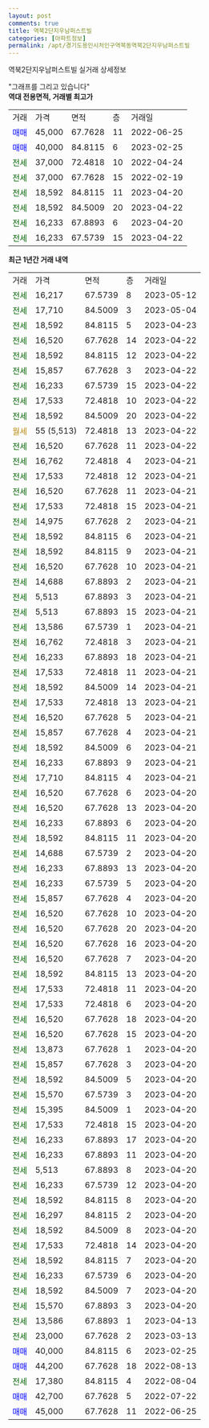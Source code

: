 ```yaml
---
layout: post
comments: true
title: 역북2단지우남퍼스트빌
categories: [아파트정보]
permalink: /apt/경기도용인시처인구역북동역북2단지우남퍼스트빌
---
```


역북2단지우남퍼스트빌 실거래 상세정보

<script type="text/javascript">
  google.charts.load('current', {'packages':['line', 'corechart']});
  google.charts.setOnLoadCallback(drawChart);

  function drawChart() {
    var data = new google.visualization.DataTable();
    data.addColumn('date', '거래일');
    data.addColumn('number', "매매");
    data.addColumn('number', "전세");
    data.addColumn('number', "전매");

    data.addRows([[new Date(Date.parse("2023-05-12")), null, 16217, null], [new Date(Date.parse("2023-05-04")), null, 17710, null], [new Date(Date.parse("2023-04-23")), null, 18592, null], [new Date(Date.parse("2023-04-22")), null, 16520, null], [new Date(Date.parse("2023-04-22")), null, 18592, null], [new Date(Date.parse("2023-04-22")), null, 15857, null], [new Date(Date.parse("2023-04-22")), null, 16233, null], [new Date(Date.parse("2023-04-22")), null, 17533, null], [new Date(Date.parse("2023-04-22")), null, 18592, null], [new Date(Date.parse("2023-04-22")), null, null, null], [new Date(Date.parse("2023-04-22")), null, 16520, null], [new Date(Date.parse("2023-04-21")), null, 16762, null], [new Date(Date.parse("2023-04-21")), null, 17533, null], [new Date(Date.parse("2023-04-21")), null, 16520, null], [new Date(Date.parse("2023-04-21")), null, 17533, null], [new Date(Date.parse("2023-04-21")), null, 14975, null], [new Date(Date.parse("2023-04-21")), null, 18592, null], [new Date(Date.parse("2023-04-21")), null, 18592, null], [new Date(Date.parse("2023-04-21")), null, 16520, null], [new Date(Date.parse("2023-04-21")), null, 14688, null], [new Date(Date.parse("2023-04-21")), null, 5513, null], [new Date(Date.parse("2023-04-21")), null, 5513, null], [new Date(Date.parse("2023-04-21")), null, 13586, null], [new Date(Date.parse("2023-04-21")), null, 16762, null], [new Date(Date.parse("2023-04-21")), null, 16233, null], [new Date(Date.parse("2023-04-21")), null, 17533, null], [new Date(Date.parse("2023-04-21")), null, 18592, null], [new Date(Date.parse("2023-04-21")), null, 17533, null], [new Date(Date.parse("2023-04-21")), null, 16520, null], [new Date(Date.parse("2023-04-21")), null, 15857, null], [new Date(Date.parse("2023-04-21")), null, 18592, null], [new Date(Date.parse("2023-04-21")), null, 16233, null], [new Date(Date.parse("2023-04-21")), null, 17710, null], [new Date(Date.parse("2023-04-20")), null, 16520, null], [new Date(Date.parse("2023-04-20")), null, 16520, null], [new Date(Date.parse("2023-04-20")), null, 16233, null], [new Date(Date.parse("2023-04-20")), null, 18592, null], [new Date(Date.parse("2023-04-20")), null, 14688, null], [new Date(Date.parse("2023-04-20")), null, 16233, null], [new Date(Date.parse("2023-04-20")), null, 16233, null], [new Date(Date.parse("2023-04-20")), null, 15857, null], [new Date(Date.parse("2023-04-20")), null, 16520, null], [new Date(Date.parse("2023-04-20")), null, 16520, null], [new Date(Date.parse("2023-04-20")), null, 16520, null], [new Date(Date.parse("2023-04-20")), null, 16520, null], [new Date(Date.parse("2023-04-20")), null, 18592, null], [new Date(Date.parse("2023-04-20")), null, 17533, null], [new Date(Date.parse("2023-04-20")), null, 17533, null], [new Date(Date.parse("2023-04-20")), null, 16520, null], [new Date(Date.parse("2023-04-20")), null, 16520, null], [new Date(Date.parse("2023-04-20")), null, 13873, null], [new Date(Date.parse("2023-04-20")), null, 15857, null], [new Date(Date.parse("2023-04-20")), null, 18592, null], [new Date(Date.parse("2023-04-20")), null, 15570, null], [new Date(Date.parse("2023-04-20")), null, 15395, null], [new Date(Date.parse("2023-04-20")), null, 17533, null], [new Date(Date.parse("2023-04-20")), null, 16233, null], [new Date(Date.parse("2023-04-20")), null, 16233, null], [new Date(Date.parse("2023-04-20")), null, 5513, null], [new Date(Date.parse("2023-04-20")), null, 16233, null], [new Date(Date.parse("2023-04-20")), null, 18592, null], [new Date(Date.parse("2023-04-20")), null, 16297, null], [new Date(Date.parse("2023-04-20")), null, 18592, null], [new Date(Date.parse("2023-04-20")), null, 17533, null], [new Date(Date.parse("2023-04-20")), null, 18592, null], [new Date(Date.parse("2023-04-20")), null, 16233, null], [new Date(Date.parse("2023-04-20")), null, 18592, null], [new Date(Date.parse("2023-04-20")), null, 15570, null], [new Date(Date.parse("2023-04-13")), null, 13586, null], [new Date(Date.parse("2023-03-13")), null, 23000, null], [new Date(Date.parse("2023-02-25")), 40000, null, null], [new Date(Date.parse("2022-08-13")), 44200, null, null], [new Date(Date.parse("2022-08-04")), null, 17380, null], [new Date(Date.parse("2022-07-22")), 42700, null, null], [new Date(Date.parse("2022-06-25")), 45000, null, null]]);

    var options = {
      hAxis: {
        format: 'yyyy/MM/dd'
      },    
      lineWidth: 0,
      pointsVisible: true,    
      title: '최근 1년간 유형별 실거래가 분포',
      legend: { position: 'bottom' }
    };

    var formatter = new google.visualization.NumberFormat({pattern:'###,###'} );
    formatter.format(data, 1);
    formatter.format(data, 2);
    
    setTimeout(function() {
        var chart = new google.visualization.LineChart(document.getElementById('columnchart_material'));
        chart.draw(data, (options));
        document.getElementById('loading').style.display = 'none';
    }, 200);
  }
</script>


<div id="loading" style="z-index:20; display: block; margin-left: 0px">"그래프를 그리고 있습니다"</div>
<div id="columnchart_material" style="width: 95%; margin-left: 0px; display: block"></div>
<!-- contents start -->
<b>역대 전용면적, 거래별 최고가</b>
<table class="sortable">
    <tr>
      <td>거래</td>
      <td>가격</td>
      <td>면적</td>
      <td>층</td>
      <td>거래일</td>
    </tr>
        <tr>
          <td><a style="color: blue">매매</a></td>
          <td>45,000</td>
          <td>67.7628</td>
          <td>11</td>
          <td>2022-06-25</td>
        </tr>            <tr>
          <td><a style="color: blue">매매</a></td>
          <td>40,000</td>
          <td>84.8115</td>
          <td>6</td>
          <td>2023-02-25</td>
        </tr>        
        <tr>
              <td><a style="color: darkgreen">전세</a></td>
              <td>37,000</td>
              <td>72.4818</td>
              <td>10</td>
              <td>2022-04-24</td>
            </tr>            <tr>
              <td><a style="color: darkgreen">전세</a></td>
              <td>37,000</td>
              <td>67.7628</td>
              <td>15</td>
              <td>2022-02-19</td>
            </tr>            <tr>
              <td><a style="color: darkgreen">전세</a></td>
              <td>18,592</td>
              <td>84.8115</td>
              <td>11</td>
              <td>2023-04-20</td>
            </tr>            <tr>
              <td><a style="color: darkgreen">전세</a></td>
              <td>18,592</td>
              <td>84.5009</td>
              <td>20</td>
              <td>2023-04-22</td>
            </tr>            <tr>
              <td><a style="color: darkgreen">전세</a></td>
              <td>16,233</td>
              <td>67.8893</td>
              <td>6</td>
              <td>2023-04-20</td>
            </tr>            <tr>
              <td><a style="color: darkgreen">전세</a></td>
              <td>16,233</td>
              <td>67.5739</td>
              <td>15</td>
              <td>2023-04-22</td>
            </tr>        
    
</table>

<b>최근 1년간 거래 내역</b>

<table class="sortable">
    <tr>
      <td>거래</td>
      <td>가격</td>
      <td>면적</td>
      <td>층</td>
      <td>거래일</td>
    </tr>
    <tr>
      <td><a style="color: darkgreen">전세</a></td>
      <td>16,217</td>
      <td>67.5739</td>
      <td>8</td>
      <td>2023-05-12</td>
    </tr>          <tr>
      <td><a style="color: darkgreen">전세</a></td>
      <td>17,710</td>
      <td>84.5009</td>
      <td>3</td>
      <td>2023-05-04</td>
    </tr>          <tr>
      <td><a style="color: darkgreen">전세</a></td>
      <td>18,592</td>
      <td>84.8115</td>
      <td>5</td>
      <td>2023-04-23</td>
    </tr>          <tr>
      <td><a style="color: darkgreen">전세</a></td>
      <td>16,520</td>
      <td>67.7628</td>
      <td>14</td>
      <td>2023-04-22</td>
    </tr>          <tr>
      <td><a style="color: darkgreen">전세</a></td>
      <td>18,592</td>
      <td>84.8115</td>
      <td>12</td>
      <td>2023-04-22</td>
    </tr>          <tr>
      <td><a style="color: darkgreen">전세</a></td>
      <td>15,857</td>
      <td>67.7628</td>
      <td>3</td>
      <td>2023-04-22</td>
    </tr>          <tr>
      <td><a style="color: darkgreen">전세</a></td>
      <td>16,233</td>
      <td>67.5739</td>
      <td>15</td>
      <td>2023-04-22</td>
    </tr>          <tr>
      <td><a style="color: darkgreen">전세</a></td>
      <td>17,533</td>
      <td>72.4818</td>
      <td>10</td>
      <td>2023-04-22</td>
    </tr>          <tr>
      <td><a style="color: darkgreen">전세</a></td>
      <td>18,592</td>
      <td>84.5009</td>
      <td>20</td>
      <td>2023-04-22</td>
    </tr>          <tr>
      <td><a style="color: darkgoldenrod">월세</a></td>
      <td>55 (5,513)</td>
      <td>72.4818</td>
      <td>13</td>
      <td>2023-04-22</td>
    </tr>          <tr>
      <td><a style="color: darkgreen">전세</a></td>
      <td>16,520</td>
      <td>67.7628</td>
      <td>11</td>
      <td>2023-04-22</td>
    </tr>          <tr>
      <td><a style="color: darkgreen">전세</a></td>
      <td>16,762</td>
      <td>72.4818</td>
      <td>4</td>
      <td>2023-04-21</td>
    </tr>          <tr>
      <td><a style="color: darkgreen">전세</a></td>
      <td>17,533</td>
      <td>72.4818</td>
      <td>12</td>
      <td>2023-04-21</td>
    </tr>          <tr>
      <td><a style="color: darkgreen">전세</a></td>
      <td>16,520</td>
      <td>67.7628</td>
      <td>11</td>
      <td>2023-04-21</td>
    </tr>          <tr>
      <td><a style="color: darkgreen">전세</a></td>
      <td>17,533</td>
      <td>72.4818</td>
      <td>15</td>
      <td>2023-04-21</td>
    </tr>          <tr>
      <td><a style="color: darkgreen">전세</a></td>
      <td>14,975</td>
      <td>67.7628</td>
      <td>2</td>
      <td>2023-04-21</td>
    </tr>          <tr>
      <td><a style="color: darkgreen">전세</a></td>
      <td>18,592</td>
      <td>84.8115</td>
      <td>6</td>
      <td>2023-04-21</td>
    </tr>          <tr>
      <td><a style="color: darkgreen">전세</a></td>
      <td>18,592</td>
      <td>84.8115</td>
      <td>9</td>
      <td>2023-04-21</td>
    </tr>          <tr>
      <td><a style="color: darkgreen">전세</a></td>
      <td>16,520</td>
      <td>67.7628</td>
      <td>10</td>
      <td>2023-04-21</td>
    </tr>          <tr>
      <td><a style="color: darkgreen">전세</a></td>
      <td>14,688</td>
      <td>67.8893</td>
      <td>2</td>
      <td>2023-04-21</td>
    </tr>          <tr>
      <td><a style="color: darkgreen">전세</a></td>
      <td>5,513</td>
      <td>67.8893</td>
      <td>3</td>
      <td>2023-04-21</td>
    </tr>          <tr>
      <td><a style="color: darkgreen">전세</a></td>
      <td>5,513</td>
      <td>67.8893</td>
      <td>15</td>
      <td>2023-04-21</td>
    </tr>          <tr>
      <td><a style="color: darkgreen">전세</a></td>
      <td>13,586</td>
      <td>67.5739</td>
      <td>1</td>
      <td>2023-04-21</td>
    </tr>          <tr>
      <td><a style="color: darkgreen">전세</a></td>
      <td>16,762</td>
      <td>72.4818</td>
      <td>3</td>
      <td>2023-04-21</td>
    </tr>          <tr>
      <td><a style="color: darkgreen">전세</a></td>
      <td>16,233</td>
      <td>67.8893</td>
      <td>18</td>
      <td>2023-04-21</td>
    </tr>          <tr>
      <td><a style="color: darkgreen">전세</a></td>
      <td>17,533</td>
      <td>72.4818</td>
      <td>11</td>
      <td>2023-04-21</td>
    </tr>          <tr>
      <td><a style="color: darkgreen">전세</a></td>
      <td>18,592</td>
      <td>84.5009</td>
      <td>14</td>
      <td>2023-04-21</td>
    </tr>          <tr>
      <td><a style="color: darkgreen">전세</a></td>
      <td>17,533</td>
      <td>72.4818</td>
      <td>13</td>
      <td>2023-04-21</td>
    </tr>          <tr>
      <td><a style="color: darkgreen">전세</a></td>
      <td>16,520</td>
      <td>67.7628</td>
      <td>5</td>
      <td>2023-04-21</td>
    </tr>          <tr>
      <td><a style="color: darkgreen">전세</a></td>
      <td>15,857</td>
      <td>67.7628</td>
      <td>4</td>
      <td>2023-04-21</td>
    </tr>          <tr>
      <td><a style="color: darkgreen">전세</a></td>
      <td>18,592</td>
      <td>84.5009</td>
      <td>6</td>
      <td>2023-04-21</td>
    </tr>          <tr>
      <td><a style="color: darkgreen">전세</a></td>
      <td>16,233</td>
      <td>67.8893</td>
      <td>9</td>
      <td>2023-04-21</td>
    </tr>          <tr>
      <td><a style="color: darkgreen">전세</a></td>
      <td>17,710</td>
      <td>84.8115</td>
      <td>4</td>
      <td>2023-04-21</td>
    </tr>          <tr>
      <td><a style="color: darkgreen">전세</a></td>
      <td>16,520</td>
      <td>67.7628</td>
      <td>6</td>
      <td>2023-04-20</td>
    </tr>          <tr>
      <td><a style="color: darkgreen">전세</a></td>
      <td>16,520</td>
      <td>67.7628</td>
      <td>13</td>
      <td>2023-04-20</td>
    </tr>          <tr>
      <td><a style="color: darkgreen">전세</a></td>
      <td>16,233</td>
      <td>67.8893</td>
      <td>6</td>
      <td>2023-04-20</td>
    </tr>          <tr>
      <td><a style="color: darkgreen">전세</a></td>
      <td>18,592</td>
      <td>84.8115</td>
      <td>11</td>
      <td>2023-04-20</td>
    </tr>          <tr>
      <td><a style="color: darkgreen">전세</a></td>
      <td>14,688</td>
      <td>67.5739</td>
      <td>2</td>
      <td>2023-04-20</td>
    </tr>          <tr>
      <td><a style="color: darkgreen">전세</a></td>
      <td>16,233</td>
      <td>67.8893</td>
      <td>13</td>
      <td>2023-04-20</td>
    </tr>          <tr>
      <td><a style="color: darkgreen">전세</a></td>
      <td>16,233</td>
      <td>67.5739</td>
      <td>5</td>
      <td>2023-04-20</td>
    </tr>          <tr>
      <td><a style="color: darkgreen">전세</a></td>
      <td>15,857</td>
      <td>67.7628</td>
      <td>4</td>
      <td>2023-04-20</td>
    </tr>          <tr>
      <td><a style="color: darkgreen">전세</a></td>
      <td>16,520</td>
      <td>67.7628</td>
      <td>10</td>
      <td>2023-04-20</td>
    </tr>          <tr>
      <td><a style="color: darkgreen">전세</a></td>
      <td>16,520</td>
      <td>67.7628</td>
      <td>20</td>
      <td>2023-04-20</td>
    </tr>          <tr>
      <td><a style="color: darkgreen">전세</a></td>
      <td>16,520</td>
      <td>67.7628</td>
      <td>16</td>
      <td>2023-04-20</td>
    </tr>          <tr>
      <td><a style="color: darkgreen">전세</a></td>
      <td>16,520</td>
      <td>67.7628</td>
      <td>7</td>
      <td>2023-04-20</td>
    </tr>          <tr>
      <td><a style="color: darkgreen">전세</a></td>
      <td>18,592</td>
      <td>84.8115</td>
      <td>13</td>
      <td>2023-04-20</td>
    </tr>          <tr>
      <td><a style="color: darkgreen">전세</a></td>
      <td>17,533</td>
      <td>72.4818</td>
      <td>11</td>
      <td>2023-04-20</td>
    </tr>          <tr>
      <td><a style="color: darkgreen">전세</a></td>
      <td>17,533</td>
      <td>72.4818</td>
      <td>6</td>
      <td>2023-04-20</td>
    </tr>          <tr>
      <td><a style="color: darkgreen">전세</a></td>
      <td>16,520</td>
      <td>67.7628</td>
      <td>18</td>
      <td>2023-04-20</td>
    </tr>          <tr>
      <td><a style="color: darkgreen">전세</a></td>
      <td>16,520</td>
      <td>67.7628</td>
      <td>15</td>
      <td>2023-04-20</td>
    </tr>          <tr>
      <td><a style="color: darkgreen">전세</a></td>
      <td>13,873</td>
      <td>67.7628</td>
      <td>1</td>
      <td>2023-04-20</td>
    </tr>          <tr>
      <td><a style="color: darkgreen">전세</a></td>
      <td>15,857</td>
      <td>67.7628</td>
      <td>3</td>
      <td>2023-04-20</td>
    </tr>          <tr>
      <td><a style="color: darkgreen">전세</a></td>
      <td>18,592</td>
      <td>84.5009</td>
      <td>5</td>
      <td>2023-04-20</td>
    </tr>          <tr>
      <td><a style="color: darkgreen">전세</a></td>
      <td>15,570</td>
      <td>67.5739</td>
      <td>3</td>
      <td>2023-04-20</td>
    </tr>          <tr>
      <td><a style="color: darkgreen">전세</a></td>
      <td>15,395</td>
      <td>84.5009</td>
      <td>1</td>
      <td>2023-04-20</td>
    </tr>          <tr>
      <td><a style="color: darkgreen">전세</a></td>
      <td>17,533</td>
      <td>72.4818</td>
      <td>15</td>
      <td>2023-04-20</td>
    </tr>          <tr>
      <td><a style="color: darkgreen">전세</a></td>
      <td>16,233</td>
      <td>67.8893</td>
      <td>17</td>
      <td>2023-04-20</td>
    </tr>          <tr>
      <td><a style="color: darkgreen">전세</a></td>
      <td>16,233</td>
      <td>67.8893</td>
      <td>11</td>
      <td>2023-04-20</td>
    </tr>          <tr>
      <td><a style="color: darkgreen">전세</a></td>
      <td>5,513</td>
      <td>67.8893</td>
      <td>8</td>
      <td>2023-04-20</td>
    </tr>          <tr>
      <td><a style="color: darkgreen">전세</a></td>
      <td>16,233</td>
      <td>67.5739</td>
      <td>12</td>
      <td>2023-04-20</td>
    </tr>          <tr>
      <td><a style="color: darkgreen">전세</a></td>
      <td>18,592</td>
      <td>84.8115</td>
      <td>8</td>
      <td>2023-04-20</td>
    </tr>          <tr>
      <td><a style="color: darkgreen">전세</a></td>
      <td>16,297</td>
      <td>84.8115</td>
      <td>2</td>
      <td>2023-04-20</td>
    </tr>          <tr>
      <td><a style="color: darkgreen">전세</a></td>
      <td>18,592</td>
      <td>84.5009</td>
      <td>8</td>
      <td>2023-04-20</td>
    </tr>          <tr>
      <td><a style="color: darkgreen">전세</a></td>
      <td>17,533</td>
      <td>72.4818</td>
      <td>14</td>
      <td>2023-04-20</td>
    </tr>          <tr>
      <td><a style="color: darkgreen">전세</a></td>
      <td>18,592</td>
      <td>84.8115</td>
      <td>7</td>
      <td>2023-04-20</td>
    </tr>          <tr>
      <td><a style="color: darkgreen">전세</a></td>
      <td>16,233</td>
      <td>67.5739</td>
      <td>6</td>
      <td>2023-04-20</td>
    </tr>          <tr>
      <td><a style="color: darkgreen">전세</a></td>
      <td>18,592</td>
      <td>84.5009</td>
      <td>7</td>
      <td>2023-04-20</td>
    </tr>          <tr>
      <td><a style="color: darkgreen">전세</a></td>
      <td>15,570</td>
      <td>67.8893</td>
      <td>3</td>
      <td>2023-04-20</td>
    </tr>          <tr>
      <td><a style="color: darkgreen">전세</a></td>
      <td>13,586</td>
      <td>67.8893</td>
      <td>1</td>
      <td>2023-04-13</td>
    </tr>          <tr>
      <td><a style="color: darkgreen">전세</a></td>
      <td>23,000</td>
      <td>67.7628</td>
      <td>2</td>
      <td>2023-03-13</td>
    </tr>          <tr>
      <td><a style="color: blue">매매</a></td>
      <td>40,000</td>
      <td>84.8115</td>
      <td>6</td>
      <td>2023-02-25</td>
    </tr>          <tr>
      <td><a style="color: blue">매매</a></td>
      <td>44,200</td>
      <td>67.7628</td>
      <td>18</td>
      <td>2022-08-13</td>
    </tr>          <tr>
      <td><a style="color: darkgreen">전세</a></td>
      <td>17,380</td>
      <td>84.8115</td>
      <td>4</td>
      <td>2022-08-04</td>
    </tr>          <tr>
      <td><a style="color: blue">매매</a></td>
      <td>42,700</td>
      <td>67.7628</td>
      <td>5</td>
      <td>2022-07-22</td>
    </tr>          <tr>
      <td><a style="color: blue">매매</a></td>
      <td>45,000</td>
      <td>67.7628</td>
      <td>11</td>
      <td>2022-06-25</td>
    </tr>      </table>
<!-- contents end -->    

